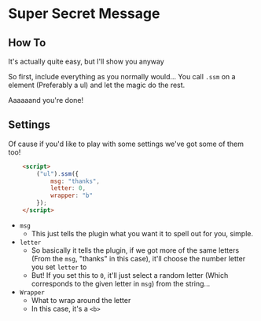 Super Secret Message
====

## How To ##

It's actually quite easy, but I'll show you anyway

So first, include everything as you normally would... You call `.ssm` on a element (Preferably a ul) and let the magic do the rest.

Aaaaaand you're done!

## Settings ##

Of cause if you'd like to play with some settings we've got some of them too!

```html
	<script>
		("ul").ssm({
			msg: "thanks",
			letter: 0,
			wrapper: "b"
		});
	</script>
```

* `msg`
	* This just tells the plugin what you want it to spell out for you, simple.
* `letter`
	* So basically it tells the plugin, if we got more of the same letters (From the `msg`, "thanks" in this case), it'll choose the number letter you set `letter` to
	* But! If you set this to `0`, it'll just select a random letter (Which corresponds to the given letter in `msg`) from the string...
* `Wrapper`
	* What to wrap around the letter
	* In this case, it's a `<b>`
